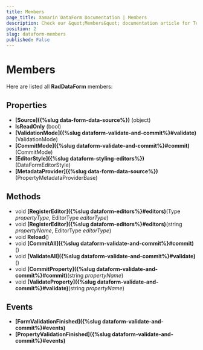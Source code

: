 ```yaml
---
title: Members
page_title: Xamarin DataForm Documentation | Members
description: Check our &quot;Members&quot; documentation article for Telerik DataForm for Xamarin control.
position: 2
slug: dataform-members
published: False
---
```


# Members

Here are listed all **RadDataForm** members:

## Properties

- **[Source]({%slug data-form-data-source%})** (object)
- **IsReadOnly** (bool)
- **[ValidationMode]({%slug dataform-validate-and-commit%}#validate)** (ValidationMode)
- **[CommitMode]({%slug dataform-validate-and-commit%}#commit)** (CommitMode)
- **[EditorStyle]({%slug dataform-styling-editors%})** (DataFormEditorStyle)
- **[MetadataProvider]({%slug data-form-data-source%})** (PropertyMetadataProviderBase)

## Methods

- void **[RegisterEditor]({%slug dataform-editors%}#editors)**(Type *propertyType*, EditorType *editorType*)
- void **[RegisterEditor]({%slug dataform-editors%}#editors)**(string *propertyName*, EditorType *editorType*)
- void **Reload**()
- void **[CommitAll]({%slug dataform-validate-and-commit%}#commit)**()
- void **[ValidateAll]({%slug dataform-validate-and-commit%}#validate)**()
- void **[CommitProperty]({%slug dataform-validate-and-commit%}#commit)**(string *propertyName*)
- void **[ValidateProperty]({%slug dataform-validate-and-commit%}#validate)**(string *propertyName*)

## Events

- **[FormValidationFinished]({%slug dataform-validate-and-commit%}#events)**
- **[PropertyValidationFinished]({%slug dataform-validate-and-commit%}#events)**

